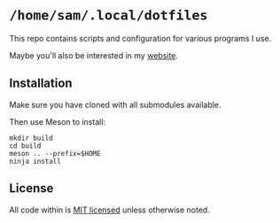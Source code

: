 # `/home/sam/.local/dotfiles`

This repo contains scripts and configuration for various programs I use.

Maybe you'll also be interested in my [website](https://afuera.me.uk).

## Installation

Make sure you have cloned with all submodules available.

Then use Meson to install:

    mkdir build
    cd build
    meson .. --prefix=$HOME
    ninja install

## License

All code within is [MIT licensed](https://en.wikipedia.org/wiki/MIT_License)
unless otherwise noted.
